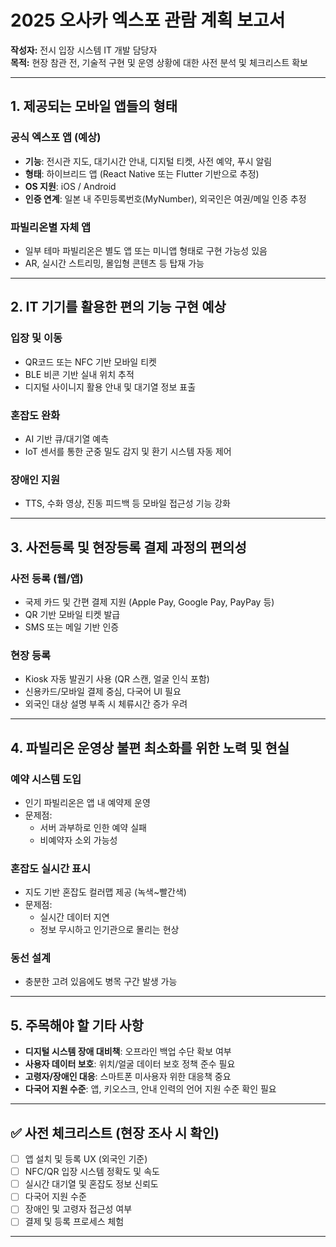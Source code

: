 # 2025 오사카 엑스포 관람 계획 보고서

**작성자:** 전시 입장 시스템 IT 개발 담당자  
**목적:** 현장 참관 전, 기술적 구현 및 운영 상황에 대한 사전 분석 및 체크리스트 확보

---

## 1. 제공되는 모바일 앱들의 형태

### 공식 엑스포 앱 (예상)
- **기능**: 전시관 지도, 대기시간 안내, 디지털 티켓, 사전 예약, 푸시 알림
- **형태**: 하이브리드 앱 (React Native 또는 Flutter 기반으로 추정)
- **OS 지원**: iOS / Android
- **인증 연계**: 일본 내 주민등록번호(MyNumber), 외국인은 여권/메일 인증 추정

### 파빌리온별 자체 앱
- 일부 테마 파빌리온은 별도 앱 또는 미니앱 형태로 구현 가능성 있음
- AR, 실시간 스트리밍, 몰입형 콘텐츠 등 탑재 가능

---

## 2. IT 기기를 활용한 편의 기능 구현 예상

### 입장 및 이동
- QR코드 또는 NFC 기반 모바일 티켓
- BLE 비콘 기반 실내 위치 추적
- 디지털 사이니지 활용 안내 및 대기열 정보 표출

### 혼잡도 완화
- AI 기반 큐/대기열 예측
- IoT 센서를 통한 군중 밀도 감지 및 환기 시스템 자동 제어

### 장애인 지원
- TTS, 수화 영상, 진동 피드백 등 모바일 접근성 기능 강화

---

## 3. 사전등록 및 현장등록 결제 과정의 편의성

### 사전 등록 (웹/앱)
- 국제 카드 및 간편 결제 지원 (Apple Pay, Google Pay, PayPay 등)
- QR 기반 모바일 티켓 발급
- SMS 또는 메일 기반 인증

### 현장 등록
- Kiosk 자동 발권기 사용 (QR 스캔, 얼굴 인식 포함)
- 신용카드/모바일 결제 중심, 다국어 UI 필요
- 외국인 대상 설명 부족 시 체류시간 증가 우려

---

## 4. 파빌리온 운영상 불편 최소화를 위한 노력 및 현실

### 예약 시스템 도입
- 인기 파빌리온은 앱 내 예약제 운영
- 문제점:
  - 서버 과부하로 인한 예약 실패
  - 비예약자 소외 가능성

### 혼잡도 실시간 표시
- 지도 기반 혼잡도 컬러맵 제공 (녹색~빨간색)
- 문제점:
  - 실시간 데이터 지연
  - 정보 무시하고 인기관으로 몰리는 현상

### 동선 설계
- 충분한 고려 있음에도 병목 구간 발생 가능

---

## 5. 주목해야 할 기타 사항

- **디지털 시스템 장애 대비책**: 오프라인 백업 수단 확보 여부
- **사용자 데이터 보호**: 위치/얼굴 데이터 보호 정책 준수 필요
- **고령자/장애인 대응**: 스마트폰 미사용자 위한 대응책 중요
- **다국어 지원 수준**: 앱, 키오스크, 안내 인력의 언어 지원 수준 확인 필요

---

## ✅ 사전 체크리스트 (현장 조사 시 확인)

- [ ] 앱 설치 및 등록 UX (외국인 기준)
- [ ] NFC/QR 입장 시스템 정확도 및 속도
- [ ] 실시간 대기열 및 혼잡도 정보 신뢰도
- [ ] 다국어 지원 수준
- [ ] 장애인 및 고령자 접근성 여부
- [ ] 결제 및 등록 프로세스 체험

---

